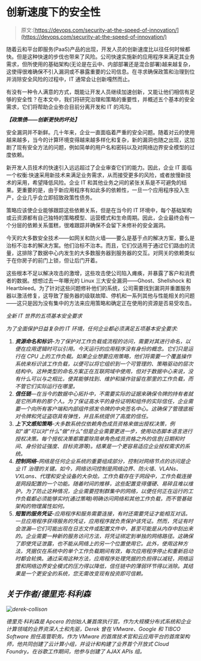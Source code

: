# 创新速度下的安全性

> 原文:[https://devops.com/security-at-the-speed-of-innovation/](https://devops.com/security-at-the-speed-of-innovation/)

随着云和平台即服务(PaaS)产品的出现，开发人员的创新速度比以往任何时候都快。但是这种快速的步伐也带来了风险。公司快速实施新的应用程序来满足其业务需求，但所使用的基础架构(无论是在云中、内部部署还是混合部署)越来越复杂，这使得很难确保不引入漏洞或不暴露重要的公司信息。在寻求确保政策和治理到位并消除安全风险的过程中，IT 通常会让创新嘎然而止。

有没有一种令人满意的方式，既能让开发人员继续加速创新，又能让他们相信有足够的安全性？在本文中，我们将研究治理和策略的重要性，并概述五个基本的安全需求，它们将帮助企业弥合目前分离开发和 IT 的鸿沟。

***【政策债——创新更快的坏处】***

安全漏洞并不新鲜。几十年来，企业一直面临着严重的安全问题。随着对云的使用越来越多，当今的计算环境变得越来越多样化和复杂，新的漏洞也随之出现，这加剧了现有安全方法的问题，例如简单的用户名和密码以及对网络边界安全模型的过度依赖。

新开发人员技术的快速引入远远超过了企业审查它们的能力。因此，企业 IT 面临一个权衡:快速采用新技术来满足业务需求，从而接受更多的风险，或者放慢新技术的采用，希望降低风险。企业 IT 和其他业务之间的紧张关系是不可避免的结果。更重要的是，由于新应用程序有如此多的依赖性，一旦一个应用程序投入生产，企业几乎会立即招致政策性债务。

策略应该使企业能够跟踪这些依赖关系，但是在当今的 IT 环境中，每个基础架构或云资源都有自己独特的策略模型、运营模式和生命周期。因此，企业最终会有一个分层的依赖关系蛋糕，很难跟踪并确保不会留下未修补的安全漏洞。

今天的大多数安全技术——如网关和防火墙——要么是基于点的解决方案，要么是治标不治本的解决方案。他们治标不治本。而且，它们仅适用于通过它们路由的流量，这排除了数据中心内发生的大多数服务器到服务器的交互。对网关的依赖类似于在你房子的前门上锁，但让后门开着。

这些根本不足以解决攻击的激增，这些攻击使公司陷入瘫痪，并暴露了客户和消费者的数据。想想过去一年曝光的 Linux 三大安全漏洞——Ghost、Shellshock 和 Heartbleed。为了针对这些问题修补他们的系统，公司需要找到漏洞并重置服务器以激活修复，这导致了服务器的级联故障、停机和一系列其他与性能相关的问题——这只是因为没有集中的方法来应用策略和确定正在使用的资源是否易受攻击。

*全新 IT 世界的五项基本安全要求*

*为了全面保护日益复杂的 IT 环境，任何企业都必须满足五项基本安全要求:*

1.  ****资源命名和标识***–为了保护对工作负载或流程的访问，需要对其进行命名，以便在应用逻辑时可以引用。今天运行的应用程序没有身份的概念。它们只是运行在 CPU 上的工作负载。如果企业想要应用策略，他们将需要一个覆盖操作系统来标识该工作负载，以便可以将它组织到一个可管理的、策略驱动的层次结构中。这种类型的命名方案正在互联网域中使用，但对于数据中心来说，没有什么可以与之相比，使其能够找到、维护和操作驻留在那里的工作负载，而不管它们实际运行在哪里。*
2.  ****信任链***—在当今的数据中心拓扑中，不需要实际的证据来确保令牌的持有者就是它所声称的那个人。为了保证高水平的身份证明和组件的实际信任，企业需要一个向所有客户端和内部组件颁发令牌的中央签名中心。这确保了管理底板对令牌和凭证盗窃具有弹性，并且系统提供了高度的信任。*
3.  ****上下文感知策略***–大多数系统仅依赖角色成员资格来做出授权决策，例如“谁”可以对“什么”做“什么”但是企业需要更进一步，使用动态脚本语言进行授权决策。每个授权决策都需要除简单角色成员资格之外的信息(日期和时间、身份验证强度、目标资源等)。结果是一个更容易适应企业授权需求的系统。*
4.  ****控制网络***–网络是任何企业系统的重要组成部分，控制对网络节点的访问是企业 IT 治理的关键。如今，网络访问控制是网络边界、防火墙、VLANs、VXLans、代理和安全设备的大杂烩。工作负载存在于网段中，工作负载连接是网段配置的一个功能。随着时间的推移，这些配置变得僵硬、易碎且难以维护。为了防止这种情况，企业需要控制群集中的网络，以便任何正在运行的工作负载都必须能够实时(通过策略)明确访问网络和其他工作负载，而不管基础架构的物理属性如何。*
5.  ****短暂的服务凭证***–应用程序和服务需要连接，有时还需要凭证才能相互对话。一旦应用程序获得服务的凭证，应用程序就负责保护该凭证。然而，凭证有时会泄漏—它们可能出现在日志文件或配置文件中，甚至可能是从内存中刮出来的。企业需要一种新的服务访问方法，将凭证绑定到单独的网络路径。这确保了即使凭证泄露，也不能从网络上的另一个位置使用它。此外，使用这种方法，凭据仅在系统中的单个工作负载期间有效，每次应用程序停止和重新启动时都会轮换。通过采用这种方法，应用程序处理凭据的负担得以减轻，网络运营和网络边界安全模式的压力得以降低，信任链中的薄弱环节得以消除。其结果是一个更安全的系统，您无需改变现有投资即可信赖。*

## *关于作者/德里克·科利森*

*![derek-collison](../Images/51207f26ddc04d23fc91fed08a56edcf.png)*

*德里克·科利森是 Apcera 的创始人兼首席执行官。作为大规模分布式系统和企业计算领域的业界资深人士和先驱，Derek 曾在 VMware、Google 和 TIBCO Software 担任高管职务。作为 VMware 的首席技术官和云应用平台的首席架构师，他共同创建了云计算小组，并设计和构建了业界首个开放式 Cloud Foundry。在谷歌工作期间，他参与创建了 AJAX APIs 组。*
